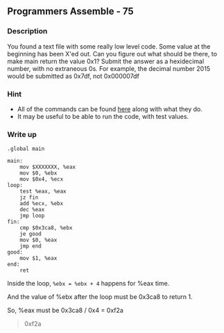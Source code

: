 ## Programmers Assemble - 75

### Description

You found a text file with some really low level code. Some value at the beginning has been X'ed out. Can you figure out what should be there, to make main return the value 0x1? Submit the answer as a hexidecimal number, with no extraneous 0s. For example, the decimal number 2015 would be submitted as 0x7df, not 0x000007df

### Hint

  - All of the commands can be found [here](https://en.wikipedia.org/wiki/X86_assembly_language) along with what they do.
  - It may be useful to be able to run the code, with test values.

### Write up

```
.global main

main:
    mov $XXXXXXX, %eax
    mov $0, %ebx
    mov $0x4, %ecx
loop:
    test %eax, %eax
    jz fin
    add %ecx, %ebx
    dec %eax
    jmp loop
fin:
    cmp $0x3ca8, %ebx
    je good
    mov $0, %eax
    jmp end
good:
    mov $1, %eax
end:
    ret
```

Inside the loop, `%ebx = %ebx + 4` happens for %eax time.

And the value of %ebx after the loop must be 0x3ca8 to return 1.

So, %eax must be 0x3ca8 / 0x4 = 0xf2a


> 0xf2a
